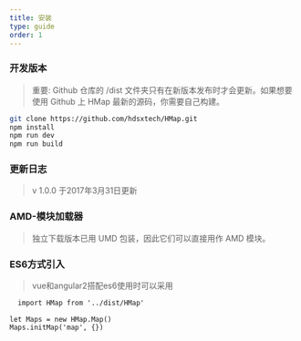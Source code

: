 ```yaml
---
title: 安装
type: guide
order: 1
---
```

### 开发版本

> 重要: Github 仓库的 /dist 文件夹只有在新版本发布时才会更新。如果想要使用 Github 上 HMap 最新的源码，你需要自己构建。

```bash
git clone https://github.com/hdsxtech/HMap.git
npm install
npm run dev
npm run build
```

### 更新日志
> v 1.0.0  于2017年3月31日更新
    
### AMD-模块加载器

> 独立下载版本已用 UMD 包装，因此它们可以直接用作 AMD 模块。

    
### ES6方式引入

> vue和angular2搭配es6使用时可以采用

```html
  import HMap from '../dist/HMap'
```
  
```
let Maps = new HMap.Map()
Maps.initMap('map', {})
```



